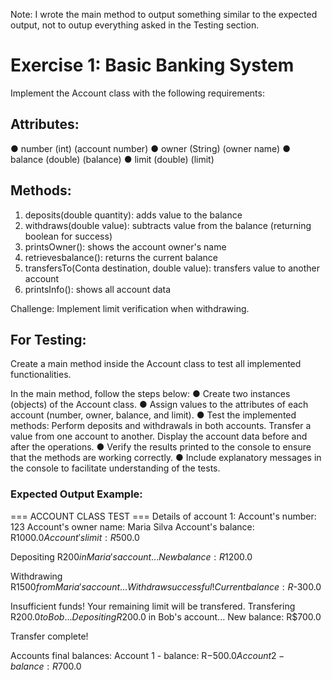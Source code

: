 Note: I wrote the main method to output something similar to the expected output, not to outup everything asked in the Testing section.
# Exercise 1: Basic Banking System
Implement the Account class with the following requirements:

## Attributes:
●   number (int)  (account number)
●   owner (String)  (owner name)
●   balance (double) (balance)
●   limit (double)   (limit)

## Methods:
1. deposits(double quantity): adds value to the balance
2. withdraws(double value): subtracts value from the balance (returning boolean for success)
3. printsOwner(): shows the account owner's name
4. retrievesbalance(): returns the current balance
5. transfersTo(Conta destination, double value): transfers value to another account
6. printsInfo(): shows all account data

Challenge: Implement limit verification when withdrawing.

## For Testing:
Create a main method inside the Account class to test all implemented functionalities.

In the main method, follow the steps below:
●   Create two instances (objects) of the Account class.
●   Assign values to the attributes of each account (number, owner, balance, and limit).
●   Test the implemented methods:
	Perform deposits and withdrawals in both accounts.
	Transfer a value from one account to another.
	Display the account data before and after the operations.
●   Verify the results printed to the console to ensure that the methods are  working correctly.
●   Include explanatory messages in the console to facilitate understanding of the tests.

### Expected Output Example:
=== ACCOUNT CLASS TEST ===
Details of account 1:
Account's number: 123
Account's owner name: Maria Silva
Account's balance: R$1000.0
Account's limit: R$500.0

Depositing R$200 in Maria's account...
New balance: R$1200.0

Withdrawing R$1500 from Maria's account...
Withdraw successful!
Current balance: R$-300.0

Insufficient funds! Your remaining limit will be transfered.
Transfering R$200.0 to Bob...
Depositing R$200.0 in Bob's account...
New balance: R$700.0

Transfer complete!

Accounts final balances:
Account 1 - balance: R$-500.0
Account 2 - balance: R$700.0
